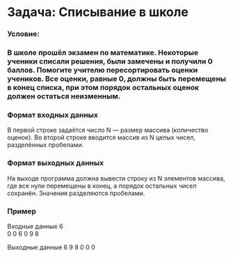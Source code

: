 # Задача: Списывание в школе
### Условие: 
### В школе прошёл экзамен по математике. Некоторые ученики списали решения, были замечены и получили 0 баллов. Помогите учителю пересортировать оценки учеников. Все оценки, равные 0, должны быть перемещены в конец списка, при этом порядок остальных оценок должен остаться неизменным.

### Формат входных данных
В первой строке задаётся число N — размер массива (количество оценок).
Во второй строке вводится массив из N целых чисел, разделённых пробелами.

### Формат выходных данных
На выходе программа должна вывести строку из N элементов массива, где все нули перемещены в конец, а порядок остальных чисел сохранён. Значения разделяются пробелами.

### Пример
Входные данные
6  
0 0 6 0 9 8

Выходные данные
6 9 8 0 0 0
